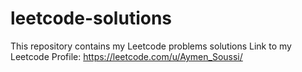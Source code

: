 # leetcode-solutions
This repository  contains my Leetcode problems solutions
Link to my Leetcode Profile: https://leetcode.com/u/Aymen_Soussi/
